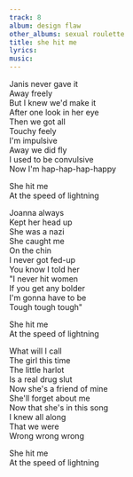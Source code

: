 ```yaml
---
track: 8
album: design flaw
other_albums: sexual roulette
title: she hit me
lyrics: 
music: 
---
```

Janis never gave it  
Away freely  
But I knew we'd make it  
After one look in her eye  
Then we got all  
Touchy feely  
I'm impulsive  
Away we did fly  
I used to be convulsive  
Now I'm hap-hap-hap-happy  
  
She hit me  
At the speed of lightning  
  
Joanna always  
Kept her head up  
She was a nazi  
She caught me  
On the chin  
I never got fed-up  
You know I told her  
&quot;I never hit women  
If you get any bolder  
I'm gonna have to be  
Tough tough tough&quot;  
  
She hit me  
At the speed of lightning  
  
What will I call  
The girl this time  
The little harlot  
Is a real drug slut  
Now she's a friend of mine  
She'll forget about me  
Now that she's in this song  
I knew all along  
That we were  
Wrong wrong wrong  
  
She hit me  
At the speed of lightning  
